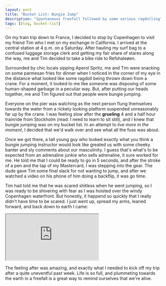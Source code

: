 ```yaml
---
layout: post
title: "Bucket List: Bungie Jump"
description: "Spontaneous freefall followed by some serious ragdolling"
tags: [blog, bucket-list]
---
```


On my train trip down to France, I decided to stop by Copenhagen to visit my friend Tim who I met on my exchange in California. I arrived at the central station at 4 p.m. on a Saturday. After hauling my surf bag to a confused luggage storage clerk and getting my fair share of stares along the way, me and Tim decided to take a bike ride to Refshaleøen.

Surrounded by chic locals sipping Aperol Spritz, me and Tim were snacking on some parmesan fries for dinner when I noticed in the corner of my eye in the distance what looked like some ragdoll being thrown down from a crane. For a moment, it looked to me like someone was disposing of some human-shaped garbage in a peculiar way. But, after putting our heads together, me and Tim figured out that people were bungie jumping. 

Everyone on the pier was watching as the next person flung themselves towards the water from a rickety looking platform suspended unreasonably far up by the crane. I was feeling slow after the **grueling** 4 and a half hour trainride from Stockholm (read: I need to learn to sit still), and I knew that bungie jumping was on my bucket list. In an attempt to _live more in the moment_, I decided that we'd walk over and see what all the fuss was about. 

Once we got there, a tall young guy who looked exactly what you think a bungie jumping instructor would look like greated us with some cheeky banter and sly comments about our masculinity. I guess that's what's to be expected from an adrenaline junkie who sells adrenaline, it sure worked for me. He told me that I could be ready to go in 5 seconds, and after the stroke of a pen and the tap of my Mastercard, I was stepping into the gear. The dude gave Tim some final slack for not wanting to jump, and after we watched a video on his phone of him doing a backflip, it was go time. 

Tim had told me that he was scared shitless when he went jumping, so I was ready to be shivering with fear as I was hoisted over the windy Copenhagen waterfront. But honestly, it happend so quickly that I really didn't have time to be scared. I just went up, spread my arms, leaned forward, and back down to earth I came:  

<iframe src="https://drive.google.com/file/d/1PESrp3IcK2kCG3M6tFjRwK17iOSfUGdG/preview" allowfullscreen></iframe>

The feeling after was amazing, and exactly what I needed to kick off my trip after a quite uneventful past week. Life is so full, and plummeting towards the earth in a freefall is a great way to remind ourselves that we're alive. 